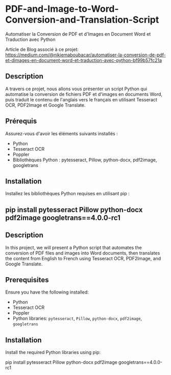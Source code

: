 # PDF-and-Image-to-Word-Conversion-and-Translation-Script
Automatiser la Conversion de PDF et d'Images en Document Word et Traduction avec Python

Article de Blog associé à ce projet: https://medium.com/@nikiemaboubacar/automatiser-la-conversion-de-pdf-et-dimages-en-document-word-et-traduction-avec-python-bf99b57fc21a 


## Description
A travers ce projet, nous allons vous présenter un script Python qui automatise la conversion de fichiers PDF et d'images en documents Word, puis traduit le contenu de l'anglais vers le français en utilisant Tesseract OCR, PDF2Image et Google Translate.

## Prérequis
Assurez-vous d'avoir les éléments suivants installés :
- Python
- Tesseract OCR
- Poppler
- Bibliothèques Python : pytesseract, Pillow, python-docx, pdf2image, googletrans

## Installation
Installez les bibliothèques Python requises en utilisant pip :

 pip install pytesseract Pillow python-docx pdf2image googletrans==4.0.0-rc1
--------------------------------------------------------------------------------------------------------------------------------------------------------------------------------
## Description
In this project, we will present a Python script that automates the conversion of PDF files and images into Word documents, then translates the content from English to French using Tesseract OCR, PDF2Image, and Google Translate.

## Prerequisites
Ensure you have the following installed:
- Python
- Tesseract OCR
- Poppler
- Python libraries: `pytesseract`, `Pillow`, `python-docx`, `pdf2image`, `googletrans`

## Installation
Install the required Python libraries using pip:

pip install pytesseract Pillow python-docx pdf2image googletrans==4.0.0-rc1


